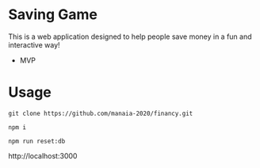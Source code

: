# Saving Game

This is a web application designed to help people save money in a fun and interactive way! 

* MVP


# Usage
 `git clone https://github.com/manaia-2020/financy.git`

 `npm i`

 `npm run reset:db`

 http://localhost:3000